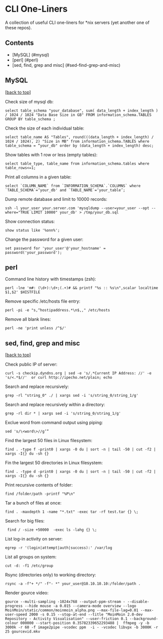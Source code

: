 # CLI One-Liners
A collection of useful CLI one-liners for *nix servers (yet another one of these repos).

## Contents 
- [MySQL] (#mysql)
- [perl] (#perl)
- [sed, find, grep and misc] (#sed-find-grep-and-misc)

## MySQL

[[back to top](#contents)]

Check size of mysql db: 

    select table_schema "your_database", sum( data_length + index_length ) / 1024 / 1024 "Data Base Size in GB" FROM information_schema.TABLES GROUP BY table_schema ;

Check the size of each individual table:

    select table_name AS "Tables", round(((data_length + index_length) / 1024 / 1024), 2) "Size in MB" from information_schema.TABLES where table_schema = “your_db" order by (data_length + index_length) desc;

Show tables with 1 row or less (empty tables):

    select table_type, table_name from information_schema.tables where table_rows<=1;

Print all columns in a given table:

    select `COLUMN_NAME` from `INFORMATION_SCHEMA`.`COLUMNS` where `TABLE_SCHEMA`=‘your_db' and `TABLE_NAME`=‘your_table’;

Dump remote database and limit to 10000 records: 

    ssh -l your_user your.server.com 'mysqldump --user=your_user --opt --where="TRUE LIMIT 10000" your_db' > /tmp/your_db.sql

Show connection status: 

    show status like '%onn%';

Change the password for a given user:

    set password for 'your_user'@'your_hostname' = password('your_password');

## perl

Command line history with timestamps (zsh):

    perl -lne 'm#: (\d+):\d+;(.+)# && printf "%s :: %s\n",scalar localtime $1,$2' $HISTFILE

Remove specific /etc/hosts file entry: 

    perl -pi -e "s,^hostipaddress.*\n$,," /etc/hosts

Remove all blank lines:

    perl -ne 'print unless /^$/'

## sed, find, grep and misc

[[back to top](#contents)]

Check public IP of server:

    curl -s checkip.dyndns.org | sed -e 's/.*Current IP Address: //' -e 's/<.*$//'  or curl http://ipecho.net/plain; echo

Search and replace recursively: 

    grep -rl "string_0" ./ | xargs sed -i 's/string_0/string_1/g'

Search and replace recursively within a directory:

    grep -rl dir * | xargs sed -i 's/string_0/string_1/g'

Exclue word from command output using piping:

    sed 's/\<word\>//g’”

Find the largest 50 files in Linux filesystem:

    find . -type f -print0 | xargs -0 du | sort -n | tail -50 | cut -f2 | xargs -I{} du -sh {}

Fin the largest 50 directories in Linux filesystem: 

    find . -type d -print0 | xargs -0 du | sort -n | tail -50 | cut -f2 | xargs -I{} du -sh {}

Print recursive contents of folder:

    find /folder/path -printf "%P\n"

Tar a bunch of files at once:

    find . -maxdepth 1 -name "*.txt" -exec tar -rf test.tar {} \;

Search for big files: 

     find / -size +50000  -exec ls -lahg {} \;

List log-in activity on server:

    egrep -r '(login|attempt|auth|success):' /var/log

List all groups on system:

    cut -d: -f1 /etc/group

Rsync (directories only) to working directory:

    rsync -a -f"+ */" -f"- *" your_user@10.10.10.10:/folder/path .

Render gource video:

    gource --multi-sampling -1024x768 --output-ppm-stream - --disable-progress --hide mouse -a 0.015 --camera-mode overview --logo MoinMoin/static/common/moinmoin_alpha.png --max-file-lag=0.01 --max-user-speed 2000 -s 0.15 --stop-at-end --title "MoinMoin 2.0-dev Repository - Activity Visualisation" --user-friction 0.1 --background-colour 000000 --start-position 0.35782339652293488 |  ffmpeg -y -b 3000k -r 60 -f image2pipe -vcodec ppm  -i - -vcodec libvpx -b 3000K -r 25 gourcevid.mkv
